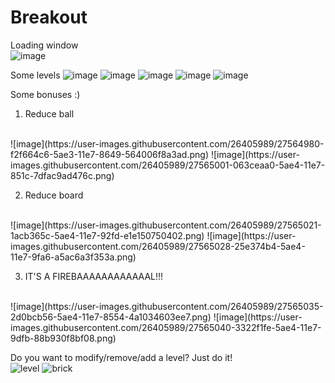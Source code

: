 # Breakout

Loading window
<br />
![image](https://user-images.githubusercontent.com/26405989/27564886-72084492-5ae3-11e7-9cb6-1b38bdfc3f0b.png)

Some levels
![image](https://user-images.githubusercontent.com/26405989/27564894-7d0284d4-5ae3-11e7-9752-62fcce9d4774.png)
![image](https://user-images.githubusercontent.com/26405989/27564906-874fa7aa-5ae3-11e7-92fa-afa6c0457fcb.png)
![image](https://user-images.githubusercontent.com/26405989/27564912-8cfc27c8-5ae3-11e7-81c1-d32488093c2b.png)
![image](https://user-images.githubusercontent.com/26405989/27564917-9331c184-5ae3-11e7-8f9a-68bd73e56e17.png)
![image](https://user-images.githubusercontent.com/26405989/27564925-9db3f96a-5ae3-11e7-9472-2834477c372b.png)
<br />

Some bonuses :)
1) Reduce ball
<br />
![image](https://user-images.githubusercontent.com/26405989/27564980-f2f664c6-5ae3-11e7-8649-564006f8a3ad.png)
![image](https://user-images.githubusercontent.com/26405989/27565001-063ceaa0-5ae4-11e7-851c-7dfac9ad476c.png)
<br />

2) Reduce board
<br />
![image](https://user-images.githubusercontent.com/26405989/27565021-1acb365c-5ae4-11e7-92fd-e1e150750402.png)
![image](https://user-images.githubusercontent.com/26405989/27565028-25e374b4-5ae4-11e7-9fa6-a5ac6a3f353a.png)
<br />

3) IT'S A FIREBAAAAAAAAAAAAL!!!
<br />
![image](https://user-images.githubusercontent.com/26405989/27565035-2d0bcb56-5ae4-11e7-8554-4a1034603ee7.png)
![image](https://user-images.githubusercontent.com/26405989/27565040-3322f1fe-5ae4-11e7-9dfb-88b930f8bf08.png)
<br />

Do you want to modify/remove/add a level? Just do it!
<br />
![level](https://user-images.githubusercontent.com/26405989/27564968-dc2b05ee-5ae3-11e7-846c-085186b28961.PNG)
![brick](https://user-images.githubusercontent.com/26405989/27565240-bf578224-5ae5-11e7-90be-ba268dd9108b.PNG)

